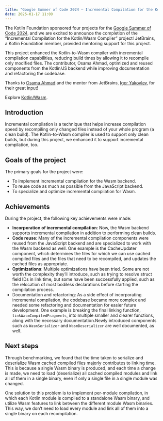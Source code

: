 ```yaml
---
title: "Google Summer of Code 2024 – Incremental Compilation for the Kotlin/Wasm Compiler"
date: 2025-01-17 11:00
---
```



The Kotlin Foundation sponsored four projects for the [Google Summer of Code 2024](https://summerofcode.withgoogle.com/archive/2024/organizations/kotlin-foundation), and we are excited to announce the completion of the “Incremental Compilation for the Kotlin/Wasm Compiler” project\! JetBrains, a Kotlin Foundation member, provided mentoring support for this project.

This project enhanced the Kotlin-to-Wasm compiler with incremental compilation capabilities, reducing build times by allowing it to recompile only modified files. The contributor, Osama Ahmad, optimized and reused components from the Kotlin/JS backend while improving documentation and refactoring the codebase.

Thanks to [Osama Ahmad](https://www.linkedin.com/in/osamaahmad123/) and the mentor from JetBrains, [Igor Yakovlev](https://www.linkedin.com/in/igoriakovlev), for their great input\!

Explore [Kotlin/Wasm](https://kotlinlang.org/docs/wasm-overview.html).

## Introduction

Incremental compilation is a technique that helps increase compilation speed by recompiling only changed files instead of your whole program (a clean build). The Kotlin-to-Wasm compiler is used to support only clean builds, but during this project, we enhanced it to support incremental compilation, too.

## Goals of the project

The primary goals for the project were:

* To implement incremental compilation for the Wasm backend.  
* To reuse code as much as possible from the JavaScript  backend.  
* To specialize and optimize incremental compilation for Wasm.

## Achievements

During the project, the following key achievements were made:

* **Incorporation of incremental compilation**: Now, the Wasm backend supports incremental compilation in addition to performing clean builds.  
* **Code reuse**: Many of the incremental compilation components were reused from the JavaScript backend and are specialized to work with the Wasm backend as well. One example is the CacheUpdater component, which determines the files for which we can use cached compiled files and the files that need to be recompiled, and updates the cached files as appropriate.  
* **Optimizations**: Multiple optimizations have been tried. Some are not worth the complexity they’ll introduce, such as trying to resolve struct field IDs in link time, but some have been successfully applied, such as the relocation of most bodiless declarations before starting the compilation process.  
* Documentation and refactoring: As a side effect of incorporating incremental compilation, the codebase became more complex and needed some refactoring and documentation for easier future development. One example is breaking the final linking function, `linkWasmCompiledFragments`, into multiple smaller and clearer functions, along with the necessary documentation.Newly introduced components such as `WasmSerializer` and `WasmDeserializer` are well documented, as well.

## Next steps

Through benchmarking, we found that the time taken to serialize and deserialize Wasm cached compiled files majorly contributes to linking time. This is because a single Wasm binary is produced, and each time a change is made, we need to load (deserialize) all cached compiled modules and link all of them in a single binary, even if only a single file in a single module was changed.

One solution to this problem is to implement per-module compilation, in which each Kotlin module is compiled to a standalone Wasm binary, and utilize Wasm features to link between the different module Wasm binaries. This way, we don’t need to load every module and link all of them into a single binary on each recompilation.
